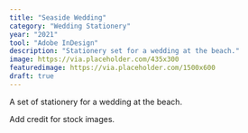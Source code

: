 ```yaml
---
title: "Seaside Wedding"
category: "Wedding Stationery"
year: "2021"
tool: "Adobe InDesign"
description: "Stationery set for a wedding at the beach."
image: https://via.placeholder.com/435x300
featuredimage: https://via.placeholder.com/1500x600 
draft: true
---
```


A set of stationery for a wedding at the beach.

Add credit for stock images.